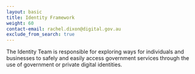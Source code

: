 ```yaml
---
layout: basic
title: Identity Framework
weight: 60
contact-email: rachel.dixon@digital.gov.au
exclude_from_search: true
---
```

The Identity Team is responsible for exploring ways for individuals and businesses to safely and easily access government services through the use of government or private digital identities.